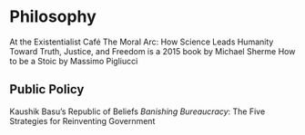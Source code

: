 # Philosophy
At the Existentialist Café
The Moral Arc: How Science Leads Humanity Toward Truth, Justice, and Freedom is a 2015 book by Michael Sherme
How to be a Stoic by Massimo Pigliucci

## Public Policy
Kaushik Basu’s Republic of Beliefs
_Banishing Bureaucracy_: The Five Strategies for Reinventing Government
